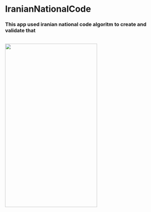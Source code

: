# IranianNationalCode

### This app used iranian national code algoritm to create and validate that
<br />
<img src="https://github.com/alipapital/IranianNationalCode/blob/master/files/scr_iranian_natial_code.png" width="300" height="533"/>
